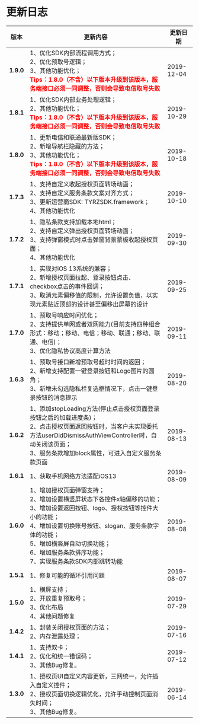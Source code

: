# 更新日志
版本|更新内容|更新日期
-----|-----|-----
**1.9.0** |1、优化SDK内部流程调用方式；<br>2、优化预取号逻辑；<br>3、其他功能优化；<br><font color="#ff0000">**Tips：1.8.0（不含）以下版本升级到该版本，服务端接口必须一同调整，否则会导致电信取号失败**</font>| 2019-12-04
**1.8.1** |1、优化SDK内部业务处理逻辑；<br>2、其他功能优化；<br><font color="#ff0000">**Tips：1.8.0（不含）以下版本升级到该版本，服务端接口必须一同调整，否则会导致电信取号失败**</font>| 2019-10-29
**1.8.0** |1、更新电信和联通最新版SDK；<br>2、新增导航栏隐藏的方法；<br>3、其他功能优化；<br><font color="#ff0000">**Tips：1.8.0（不含）以下版本升级到该版本，服务端接口必须一同调整，否则会导致电信取号失败**</font>| 2019-10-18
**1.7.3** |1、支持自定义收起授权页面转场动画；<br>2、支持自定义服务条款文案对齐方式；<br>3、更新运营商SDK: TYRZSDK.framework；<br>4、其他功能优化| 2019-10-10
**1.7.2** |1、隐私条款支持加载本地html；<br>2、支持自定义弹出授权页面转场动画；<br>3、支持弹窗模式时点击弹窗背景蒙板收起授权页面；<br>4、其他功能优化| 2019-09-30
**1.7.1** |1、实现对iOS 13系统的兼容；<br>2、新增授权页面拉起、登录按钮点击、checkbox点击的事件回调；<br>3、取消元素偏移值的限制，允许设置负值，以实现元素贴近顶部的设计甚至偏移出屏幕的设计| 2019-09-25
**1.7.0** |1、预取号响应时间优化；<br>2、支持提供单网或者双网能力(目前支持四种组合形式：移动；移动、电信；移动、联通；移动、联通、电信)；<br>3、优化隐私协议高度计算方法| 2019-09-11
**1.6.3** |1、预取号接口新增预取号超时时间的返回；<br>2、新增支持配置一键登录按钮和Logo图片的圆角；<br>3、新增未勾选隐私栏复选框情况下，点击一键登录按钮的消息提示| 2019-08-20
**1.6.2** |1、添加stopLoading方法(停止点击授权页面登录按钮之后的加载进度条)；<br>2、点击授权页面返回按钮时，当客户未实现委托方法userDidDismissAuthViewController时，自动关闭该页面；<br>3、服务条款增加block属性，可进入自定义服务条款页面| 2019-08-13
**1.6.1** |1、获取手机网络方法适配iOS13| 2019-08-09
**1.6.0** |1、增加授权页面弹窗支持；<br>2、增加设置横竖屏状态下各控件x轴偏移的功能；<br>3、增加设置返回按钮、logo、授权按钮等控件大小的功能；<br>4、增加设置切换账号按钮、slogan、服务条款字体的功能； <br>5、增加横竖屏自动切换功能；<br>6、增加服务条款排序功能；<br>7、实现服务条款SDK内部跳转功能| 2019-08-08
**1.5.1** |1、修复可能的循环引用问题 | 2019-08-07
**1.5.0** |1、横屏支持；<br>2、开放重复预取号；<br>3、优化布局<br>4、其他问题修复 | 2019-07-29
**1.4.2** |1、封装关闭授权页面的方法；<br>2、内存泄露处理； | 2019-07-16
**1.4.1** |1、支持双卡；<br>2、优化和统一错误码；<br>3、其他Bug修复。 | 2019-07-12
**1.3.0** |1、授权页UI自定义内容更新，三网统一，允许插入自定义控件；<br>2、授权页面切换逻辑优化，允许手动控制页面消失时间；<br>3、其他Bug修复。 | 2019-06-14

